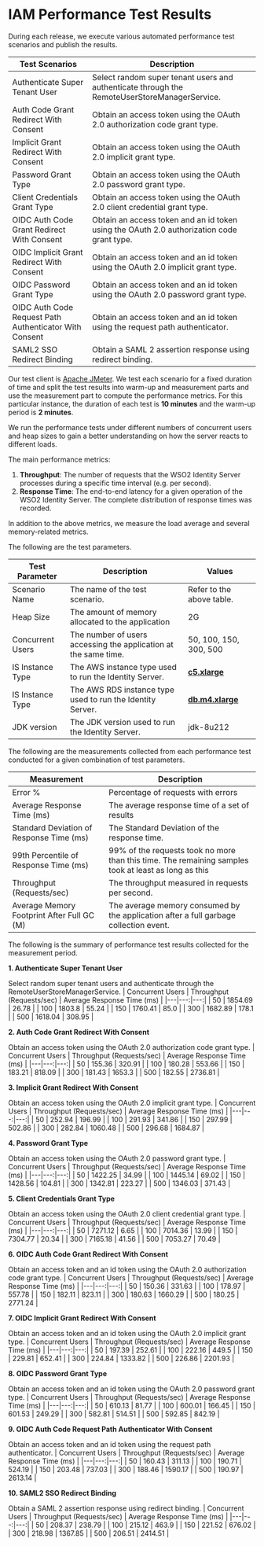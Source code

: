 # IAM Performance Test Results

During each release, we execute various automated performance test scenarios and publish the results.

| Test Scenarios | Description |
| --- | --- |
| Authenticate Super Tenant User | Select random super tenant users and authenticate through the RemoteUserStoreManagerService. |
| Auth Code Grant Redirect With Consent | Obtain an access token using the OAuth 2.0 authorization code grant type. |
| Implicit Grant Redirect With Consent | Obtain an access token using the OAuth 2.0 implicit grant type. |
| Password Grant Type | Obtain an access token using the OAuth 2.0 password grant type. |
| Client Credentials Grant Type | Obtain an access token using the OAuth 2.0 client credential grant type. |
| OIDC Auth Code Grant Redirect With Consent | Obtain an access token and an id token using the OAuth 2.0 authorization code grant type. |
| OIDC Implicit Grant Redirect With Consent | Obtain an access token and an id token using the OAuth 2.0 implicit grant type. |
| OIDC Password Grant Type | Obtain an access token and an id token using the OAuth 2.0 password grant type. |
| OIDC Auth Code Request Path Authenticator With Consent | Obtain an access token and an id token using the request path authenticator. |
| SAML2 SSO Redirect Binding | Obtain a SAML 2 assertion response using redirect binding. |

Our test client is [Apache JMeter](https://jmeter.apache.org/index.html). We test each scenario for a fixed duration of
time and split the test results into warm-up and measurement parts and use the measurement part to compute the
performance metrics. For this particular instance, the duration of each test is **10 minutes** and the warm-up period is **2 minutes**.

We run the performance tests under different numbers of concurrent users and heap sizes to gain a better understanding on how the server reacts to different loads.

The main performance metrics:

1. **Throughput**: The number of requests that the WSO2 Identity Server processes during a specific time interval (e.g. per second).
2. **Response Time**: The end-to-end latency for a given operation of the WSO2 Identity Server. The complete distribution of response times was recorded.

In addition to the above metrics, we measure the load average and several memory-related metrics.

The following are the test parameters.

| Test Parameter | Description | Values |
| --- | --- | --- |
| Scenario Name | The name of the test scenario. | Refer to the above table. |
| Heap Size | The amount of memory allocated to the application | 2G |
| Concurrent Users | The number of users accessing the application at the same time. | 50, 100, 150, 300, 500 |
| IS Instance Type | The AWS instance type used to run the Identity Server. | [**c5.xlarge**](https://aws.amazon.com/ec2/instance-types/) |
| IS Instance Type | The AWS RDS instance type used to run the Identity Server. | [**db.m4.xlarge**](https://aws.amazon.com/rds/instance-types/) |
| JDK version | The JDK version used to run the Identity Server. | jdk-8u212 |

The following are the measurements collected from each performance test conducted for a given combination of
test parameters.

| Measurement | Description |
| --- | --- |
| Error % | Percentage of requests with errors |
| Average Response Time (ms) | The average response time of a set of results |
| Standard Deviation of Response Time (ms) | The Standard Deviation of the response time. |
| 99th Percentile of Response Time (ms) | 99% of the requests took no more than this time. The remaining samples took at least as long as this |
| Throughput (Requests/sec) | The throughput measured in requests per second. |
| Average Memory Footprint After Full GC (M) | The average memory consumed by the application after a full garbage collection event. |

The following is the summary of performance test results collected for the measurement period.



**1. Authenticate Super Tenant User**

Select random super tenant users and authenticate through the RemoteUserStoreManagerService.
|  Concurrent Users | Throughput (Requests/sec) | Average Response Time (ms) |
|---|---:|---:|
|  50 | 1854.69 | 26.78 |
|  100 | 1803.8 | 55.24 |
|  150 | 1760.41 | 85.0 |
|  300 | 1682.89 | 178.1 |
|  500 | 1618.04 | 308.95 |

**2. Auth Code Grant Redirect With Consent**

Obtain an access token using the OAuth 2.0 authorization code grant type.
|  Concurrent Users | Throughput (Requests/sec) | Average Response Time (ms) |
|---|---:|---:|
|  50 | 155.36 | 320.91 |
|  100 | 180.28 | 553.66 |
|  150 | 183.21 | 818.09 |
|  300 | 181.43 | 1653.3 |
|  500 | 182.55 | 2736.81 |

**3. Implicit Grant Redirect With Consent**

Obtain an access token using the OAuth 2.0 implicit grant type.
|  Concurrent Users | Throughput (Requests/sec) | Average Response Time (ms) |
|---|---:|---:|
|  50 | 252.94 | 196.99 |
|  100 | 291.93 | 341.86 |
|  150 | 297.99 | 502.86 |
|  300 | 282.84 | 1060.48 |
|  500 | 296.68 | 1684.87 |

**4. Password Grant Type**

Obtain an access token using the OAuth 2.0 password grant type.
|  Concurrent Users | Throughput (Requests/sec) | Average Response Time (ms) |
|---|---:|---:|
|  50 | 1422.25 | 34.99 |
|  100 | 1445.14 | 69.02 |
|  150 | 1428.56 | 104.81 |
|  300 | 1342.81 | 223.27 |
|  500 | 1346.03 | 371.43 |

**5. Client Credentials Grant Type**

Obtain an access token using the OAuth 2.0 client credential grant type.
|  Concurrent Users | Throughput (Requests/sec) | Average Response Time (ms) |
|---|---:|---:|
|  50 | 7271.12 | 6.65 |
|  100 | 7014.36 | 13.99 |
|  150 | 7304.77 | 20.34 |
|  300 | 7165.18 | 41.56 |
|  500 | 7053.27 | 70.49 |

**6. OIDC Auth Code Grant Redirect With Consent**

Obtain an access token and an id token using the OAuth 2.0 authorization code grant type.
|  Concurrent Users | Throughput (Requests/sec) | Average Response Time (ms) |
|---|---:|---:|
|  50 | 150.36 | 331.63 |
|  100 | 178.97 | 557.78 |
|  150 | 182.11 | 823.11 |
|  300 | 180.63 | 1660.29 |
|  500 | 180.25 | 2771.24 |

**7. OIDC Implicit Grant Redirect With Consent**

Obtain an access token and an id token using the OAuth 2.0 implicit grant type.
|  Concurrent Users | Throughput (Requests/sec) | Average Response Time (ms) |
|---|---:|---:|
|  50 | 197.39 | 252.61 |
|  100 | 222.16 | 449.5 |
|  150 | 229.81 | 652.41 |
|  300 | 224.84 | 1333.82 |
|  500 | 226.86 | 2201.93 |

**8. OIDC Password Grant Type**

Obtain an access token and an id token using the OAuth 2.0 password grant type.
|  Concurrent Users | Throughput (Requests/sec) | Average Response Time (ms) |
|---|---:|---:|
|  50 | 610.13 | 81.77 |
|  100 | 600.01 | 166.45 |
|  150 | 601.53 | 249.29 |
|  300 | 582.81 | 514.51 |
|  500 | 592.85 | 842.19 |

**9. OIDC Auth Code Request Path Authenticator With Consent**

Obtain an access token and an id token using the request path authenticator.
|  Concurrent Users | Throughput (Requests/sec) | Average Response Time (ms) |
|---|---:|---:|
|  50 | 160.43 | 311.13 |
|  100 | 190.71 | 524.19 |
|  150 | 203.48 | 737.03 |
|  300 | 188.46 | 1590.17 |
|  500 | 190.97 | 2613.14 |

**10. SAML2 SSO Redirect Binding**

Obtain a SAML 2 assertion response using redirect binding.
|  Concurrent Users | Throughput (Requests/sec) | Average Response Time (ms) |
|---|---:|---:|
|  50 | 208.37 | 238.79 |
|  100 | 215.12 | 463.9 |
|  150 | 221.52 | 676.02 |
|  300 | 218.98 | 1367.85 |
|  500 | 206.51 | 2414.51 |
